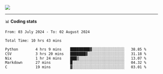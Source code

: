 <picture>
  <source
  srcset="https://github-readme-stats.vercel.app/api?username=sant0s12&show_icons=true&theme=dark"
  media="(prefers-color-scheme: dark)"
  />
  <source
  srcset="https://github-readme-stats.vercel.app/api?username=sant0s12&show_icons=true"
  media="(prefers-color-scheme: light)"
  />
  <img src="https://github-readme-stats.vercel.app/api?username=sant0s12&show_icons=true" />
</picture>

---

📊 **Coding stats**

<!--START_SECTION:waka-->

```txt
From: 03 July 2024 - To: 02 August 2024

Total Time: 10 hrs 43 mins

Python        4 hrs 9 mins    █████████▓░░░░░░░░░░░░░░░   38.85 %
CSV           3 hrs 20 mins   ███████▓░░░░░░░░░░░░░░░░░   31.18 %
Nix           1 hr 24 mins    ███▒░░░░░░░░░░░░░░░░░░░░░   13.07 %
Markdown      27 mins         █░░░░░░░░░░░░░░░░░░░░░░░░   04.32 %
C             19 mins         ▓░░░░░░░░░░░░░░░░░░░░░░░░   03.01 %
```

<!--END_SECTION:waka-->
